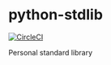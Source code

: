 # python-stdlib
[![CircleCI](https://circleci.com/gh/dalloriam/python-stdlib.svg?style=svg)](https://circleci.com/gh/dalloriam/python-stdlib)

Personal standard library

